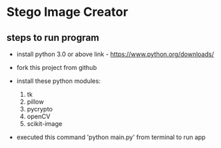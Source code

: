 # Stego Image Creator

## steps to run program

- install python 3.0 or above link - https://www.python.org/downloads/
- fork this project from github
- install these python modules:

  1. tk
  2. pillow
  3. pycrypto
  4. openCV
  5. scikit-image

- executed this command 'python main.py' from terminal to run app
